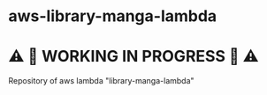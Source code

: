 # aws-library-manga-lambda
# :warning: :construction: WORKING IN PROGRESS :construction: :warning:
Repository of aws lambda "library-manga-lambda"
